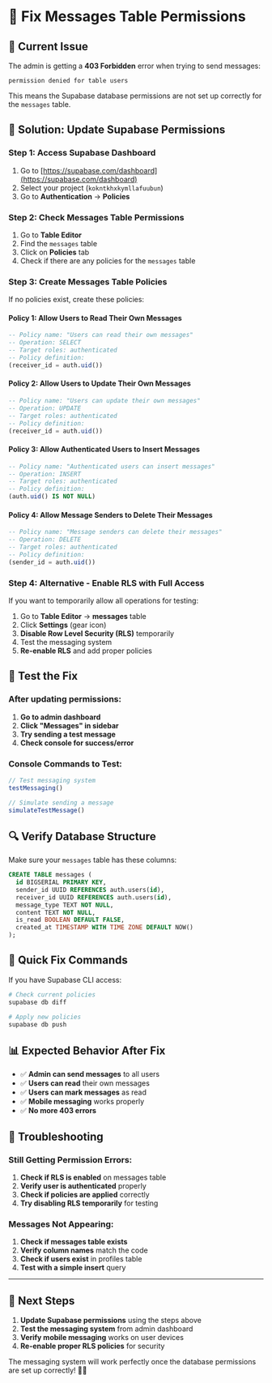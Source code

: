 # 🔧 Fix Messages Table Permissions

## 🚨 **Current Issue**

The admin is getting a **403 Forbidden** error when trying to send messages:
```
permission denied for table users
```

This means the Supabase database permissions are not set up correctly for the `messages` table.

## 🔧 **Solution: Update Supabase Permissions**

### **Step 1: Access Supabase Dashboard**

1. Go to [https://supabase.com/dashboard](https://supabase.com/dashboard)
2. Select your project (`kokntkhxkymllafuubun`)
3. Go to **Authentication** → **Policies**

### **Step 2: Check Messages Table Permissions**

1. Go to **Table Editor**
2. Find the `messages` table
3. Click on **Policies** tab
4. Check if there are any policies for the `messages` table

### **Step 3: Create Messages Table Policies**

If no policies exist, create these policies:

#### **Policy 1: Allow Users to Read Their Own Messages**
```sql
-- Policy name: "Users can read their own messages"
-- Operation: SELECT
-- Target roles: authenticated
-- Policy definition:
(receiver_id = auth.uid())
```

#### **Policy 2: Allow Users to Update Their Own Messages**
```sql
-- Policy name: "Users can update their own messages"
-- Operation: UPDATE
-- Target roles: authenticated
-- Policy definition:
(receiver_id = auth.uid())
```

#### **Policy 3: Allow Authenticated Users to Insert Messages**
```sql
-- Policy name: "Authenticated users can insert messages"
-- Operation: INSERT
-- Target roles: authenticated
-- Policy definition:
(auth.uid() IS NOT NULL)
```

#### **Policy 4: Allow Message Senders to Delete Their Messages**
```sql
-- Policy name: "Message senders can delete their messages"
-- Operation: DELETE
-- Target roles: authenticated
-- Policy definition:
(sender_id = auth.uid())
```

### **Step 4: Alternative - Enable RLS with Full Access**

If you want to temporarily allow all operations for testing:

1. Go to **Table Editor** → **messages** table
2. Click **Settings** (gear icon)
3. **Disable Row Level Security (RLS)** temporarily
4. Test the messaging system
5. **Re-enable RLS** and add proper policies

## 🧪 **Test the Fix**

### **After updating permissions:**

1. **Go to admin dashboard**
2. **Click "Messages" in sidebar**
3. **Try sending a test message**
4. **Check console for success/error**

### **Console Commands to Test:**
```javascript
// Test messaging system
testMessaging()

// Simulate sending a message
simulateTestMessage()
```

## 🔍 **Verify Database Structure**

Make sure your `messages` table has these columns:

```sql
CREATE TABLE messages (
  id BIGSERIAL PRIMARY KEY,
  sender_id UUID REFERENCES auth.users(id),
  receiver_id UUID REFERENCES auth.users(id),
  message_type TEXT NOT NULL,
  content TEXT NOT NULL,
  is_read BOOLEAN DEFAULT FALSE,
  created_at TIMESTAMP WITH TIME ZONE DEFAULT NOW()
);
```

## 🚀 **Quick Fix Commands**

If you have Supabase CLI access:

```bash
# Check current policies
supabase db diff

# Apply new policies
supabase db push
```

## 📊 **Expected Behavior After Fix**

- ✅ **Admin can send messages** to all users
- ✅ **Users can read** their own messages
- ✅ **Users can mark messages** as read
- ✅ **Mobile messaging** works properly
- ✅ **No more 403 errors**

## 🔧 **Troubleshooting**

### **Still Getting Permission Errors:**
1. **Check if RLS is enabled** on messages table
2. **Verify user is authenticated** properly
3. **Check if policies are applied** correctly
4. **Try disabling RLS temporarily** for testing

### **Messages Not Appearing:**
1. **Check if messages table exists**
2. **Verify column names** match the code
3. **Check if users exist** in profiles table
4. **Test with a simple insert** query

---

## 🎯 **Next Steps**

1. **Update Supabase permissions** using the steps above
2. **Test the messaging system** from admin dashboard
3. **Verify mobile messaging** works on user devices
4. **Re-enable proper RLS policies** for security

The messaging system will work perfectly once the database permissions are set up correctly! 🔧✨
